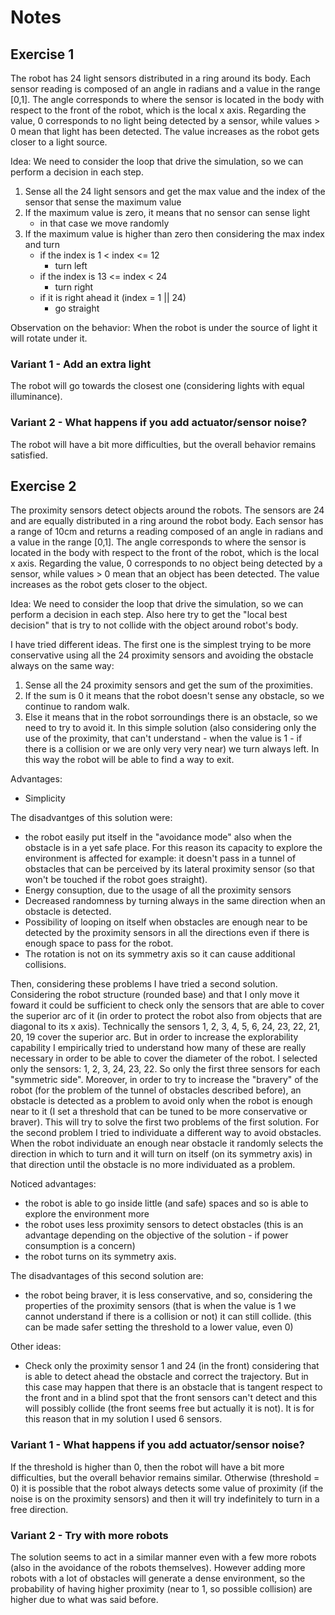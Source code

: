 # Notes

## Exercise 1
The robot has 24 light sensors distributed in a ring around its body.
Each sensor reading is composed of an angle in radians and a value in the range [0,1]. The angle corresponds to where the sensor is located in the body with respect to the front of the robot, which is the local x axis. Regarding the value, 0 corresponds to no light being detected by a sensor, while values > 0 mean that light has been detected. The value increases as the robot gets closer to a light source.

Idea:
We need to consider the loop that drive the simulation, so we can perform a decision in each step.
1. Sense all the 24 light sensors and get the max value and the index of the sensor that sense the maximum value
2. If the maximum value is zero, it means that no sensor can sense light
    - in that case we move randomly
3. If the maximum value is higher than zero then considering the max index and turn
    - if the index is 1 < index <= 12
        - turn left
    - if the index is 13 <= index < 24
        - turn right
    - if it is right ahead it (index = 1 || 24)
        - go straight

Observation on the behavior: When the robot is under the source of light it will rotate under it.

### Variant 1 - Add an extra light
The robot will go towards the closest one (considering lights with equal illuminance).

### Variant 2 - What happens if you add actuator/sensor noise?
The robot will have a bit more difficulties, but the overall behavior remains satisfied.



## Exercise 2
The proximity sensors detect objects around the robots. The sensors are 24 and are equally distributed in a ring around the robot body. Each sensor has a range of 10cm and returns a reading composed of an angle in radians and a value in the range [0,1]. The angle corresponds to where the sensor is located in the body with respect to the front of the robot, which is the local x axis. Regarding the value, 0 corresponds to no object being detected by a sensor, while values > 0 mean that an object has been detected. The value increases as the robot gets closer to the object.

Idea:
We need to consider the loop that drive the simulation, so we can perform a decision in each step.
Also here try to get the "local best decision" that is try to not collide with the object around robot's body.

I have tried different ideas.
The first one is the simplest trying to be more conservative using all the 24 proximity sensors and avoiding the obstacle always on the same way:
1. Sense all the 24 proximity sensors and get the sum of the proximities.
2. If the sum is 0 it means that the robot doesn't sense any obstacle, so we continue to random walk.
3. Else it means that in the robot sorroundings there is an obstacle, so we need to try to avoid it. In this simple solution (also considering only the use of the proximity, that can't understand - when the value is 1 - if there is a collision or we are only very very near) we turn always left. In this way the robot will be able to find a way to exit.

Advantages:
- Simplicity

The disadvantges of this solution were:
- the robot easily put itself in the "avoidance mode" also when the obstacle is in a yet safe place. For this reason its capacity to explore the environment is affected for example: it doesn't pass in a tunnel of obstacles that can be perceived by its lateral proximity sensor (so that won't be touched if the robot goes straight).
- Energy consuption, due to the usage of all the proximity sensors
- Decreased randomness by turning always in the same direction when an obstacle is detected.
- Possibility of looping on itself when obstacles are enough near to be detected by the proximity sensors in all the directions even if there is enough space to pass for the robot.
- The rotation is not on its symmetry axis so it can cause additional collisions.


Then, considering these problems I have tried a second solution.
Considering the robot structure (rounded base) and that I only move it foward it could be sufficient to check only the sensors that are able to cover the superior arc of it (in order to protect the robot also from objects that are diagonal to its x axis). Technically the sensors 1, 2, 3, 4, 5, 6, 24, 23, 22, 21, 20, 19 cover the superior arc. But in order to increase the explorability capability I empirically tried to understand how many of these are really necessary in order to be able to cover the diameter of the robot.
I selected only the sensors: 1, 2, 3, 24, 23, 22. So only the first three sensors for each "symmetric side".
Moreover, in order to try to increase the "bravery" of the robot (for the problem of the tunnel of obstacles described before), an obstacle is detected as a problem to avoid only when the robot is enough near to it (I set a threshold that can be tuned to be more conservative or braver). This will try to solve the first two problems of the first solution.
For the second problem I tried to individuate a different way to avoid obstacles.
When the robot individuate an enough near obstacle it randomly selects the direction in which to turn and it will turn on itself (on its symmetry axis) in that direction until the obstacle is no more individuated as a problem.

Noticed advantages:
- the robot is able to go inside little (and safe) spaces and so is able to explore the environment more
- the robot uses less proximity sensors to detect obstacles (this is an advantage depending on the objective of the solution - if power consumption is a concern)
- the robot turns on its symmetry axis.

The disadvantages of this second solution are:
- the robot being braver, it is less conservative, and so, considering the properties of the proximity sensors (that is when the value is 1 we cannot understand if there is a collision or not) it can still collide. (this can be made safer setting the threshold to a lower value, even 0)


Other ideas:
- Check only the proximity sensor 1 and 24 (in the front) considering that is able to detect ahead the obstacle and correct the trajectory. But in this case may happen that there is an obstacle that is tangent respect to the front and in a blind spot that the front sensors can't detect and this will possibly collide (the front seems free but actually it is not).
It is for this reason that in my solution I used 6 sensors.

### Variant 1 - What happens if you add actuator/sensor noise?
If the threshold is higher than 0, then the robot will have a bit more difficulties, but the overall behavior remains similar.
Otherwise (threshold = 0) it is possible that the robot always detects some value of proximity (if the noise is on the proximity sensors) and then it will try indefinitely to turn in a free direction.

### Variant 2 - Try with more robots
The solution seems to act in a similar manner even with a few more robots (also in the avoidance of the robots themselves).
However adding more robots with a lot of obstacles will generate a dense environment, so the probability of having higher proximity (near to 1, so possible collision) are higher due to what was said before.

